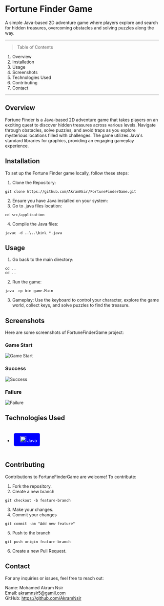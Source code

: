 # Fortune Finder Game

A simple Java-based 2D adventure game where players explore and search for hidden treasures, overcoming obstacles and solving puzzles along the way.    

***

> Table of Contents
1. Overview
2. Installation
3. Usage
4. Screenshots
5. Technologies Used
6. Contributing
7. Contact

***

## Overview
Fortune Finder is a Java-based 2D adventure game that takes players on an exciting quest to discover hidden treasures across various levels. Navigate through obstacles, solve puzzles, and avoid traps as you explore mysterious locations filled with challenges. The game utilizes Java's standard libraries for graphics, providing an engaging gameplay experience.

## Installation
To set up the Fortune Finder game locally, follow these steps:   

  1. Clone the Repository:
  ```
  git clone https://github.com/AkramNsir/FortuneFinderGame.git
  ```

  2. Ensure you have Java installed on your system:
  3. Go to .java files location:   
   ```
  cd src/application
  ```

  4. Compile the Java files:
  ```
  javac -d ..\..\bin\ *.java
  ```

## Usage
  1. Go back to the main directory:
  ```
  cd ..
  cd ..
  ```

  2. Run the game:
  ```
  java -cp bin game.Main
  ```

  3. Gameplay: Use the keyboard to control your character, explore the game world, collect keys, and solve puzzles to find the treasure.

## Screenshots 
Here are some screenshots of FortuneFinderGame project:

### Game Start
![Game Start](res/screenshots/gameStart.png)

### Success
![Success](res/screenshots/success.png)

### Failure 
![Failure](res/screenshots/failure.png)

## Technologies Used
<div style="display: flex; gap: 20px; flex-wrap: wrap;">

* <div style="background-color:blue;color:white;border-radius:5px;padding:10px;margin:5px;">
    <img src="https://cdn4.iconfinder.com/data/icons/logos-and-brands/512/181_Java_logo_logos-512.png" height="20" width="20" style="padding-left:10px"/> Java
  </div>

</div>

## Contributing
Contributions to FortuneFinderGame are welcome! To contribute:

  1. Fork the repository.
  2. Create a new branch 

  ```
  git checkout -b feature-branch
  ```
  3. Make your changes.
  4. Commit your changes

  ```
  git commit -am "Add new feature"
  ```
  5. Push to the branch
  ```
  git push origin feature-branch
  ```
  6. Create a new Pull Request.

## Contact
For any inquiries or issues, feel free to reach out:

Name: Mohamed Akram Nsir    
Email: akramnsir5@gamil.com    
GitHub: https://github.com/AkramNsir
